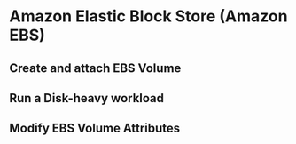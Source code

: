 # Amazon Elastic Block Store (Amazon EBS)

## Create and attach EBS Volume

## Run a Disk-heavy workload

## Modify EBS Volume Attributes

